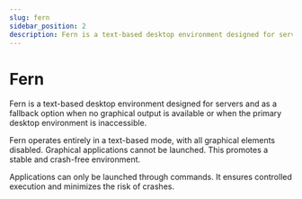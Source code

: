 ```yaml
---
slug: fern
sidebar_position: 2
description: Fern is a text-based desktop environment designed for servers and as a fallback option when no graphical output is available or when the primary desktop environment is inaccessible.
---
```


# Fern

Fern is a text-based desktop environment designed for servers and as a
fallback option when no graphical output is available or when the primary desktop
environment is inaccessible.

Fern operates entirely in a text-based mode, with all graphical elements disabled.
Graphical applications cannot be launched. This promotes a stable and crash-free
environment.

Applications can only be launched through commands. It ensures controlled execution
and minimizes the risk of crashes.

